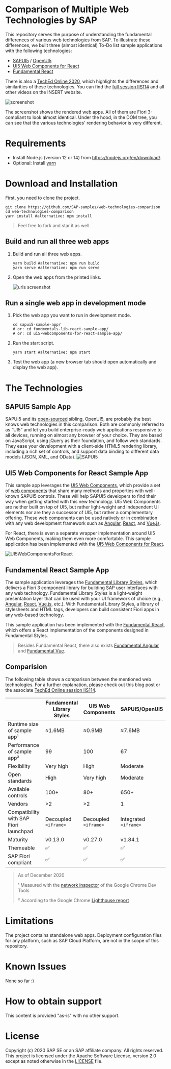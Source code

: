 # Comparison of Multiple Web Technologies by SAP

This repository serves the purpose of understanding the fundamental differences of various web technologies from SAP. To illustrate these differences, we built three (almost identical) To-Do list sample applications with the following technologies:
- [SAPUI5](https://sapui5.hana.ondemand.com/) / [OpenUI5](https://openui5.hana.ondemand.com/) 
- [UI5 Web Components for React](https://sap.github.io/ui5-webcomponents-react/)
- [Fundamental React](https://sap.github.io/fundamental-react/)

There is also a [TechEd Online 2020](http://www.sapteched.com/), which highlights the differences and similarities of these technologies. You can find the [full session IIS114](INSERT) and all other videos on the INSERT website. 

![screenshot](./screenshot.png)

The screenshot shows the rendered web apps. All of them are Fiori 3-compliant to look almost identical. Under the hood, in the DOM tree, you can see that the various technologies' rendering behavior is very different.


# Requirements

- Install Node.js (version 12 or 14) from <https://nodejs.org/en/download/>.
- Optional: Install [yarn](https://yarnpkg.com/getting-started/install)

# Download and Installation

First, you need to clone the project. 
```
git clone https://github.com/SAP-samples/web-technologies-comparison
cd web-technologies-comparison
yarn install #alternative: npm install
```

> Feel free to fork and star it as well.

## Build and run all three web apps

1. Build and run all three web apps.
    ```
    yarn build #alternative: npm run build
    yarn serve #alternative: npm run serve
    ```
2. Open the web apps from the printed links.

    ![urls screenshot](./localUrls.png)


## Run a single web app in development mode

1. Pick the web app you want to run in development mode.
    ```
    cd sapui5-sample-app/
    # or: cd fundmentals-lib-react-sample-app/
    # or: cd ui5-webcomponents-for-react-sample-app/
    ```
2. Run the start script.
    ```
    yarn start #alternative: npm start
    ```
3. Test the web app (a new browser tab should open automatically and display the web app).


# The Technologies

## SAPUI5 Sample App
SAPUI5 and its [open-sourced](https://github.com/SAP/openui5) sibling, OpenUI5, are probably the best knows web technologies in this comparison. Both are commonly referred to as “UI5” and let you build enterprise-ready web applications responsive to all devices, running on almost any browser of your choice. They are based on JavaScript, using jQuery as their foundation, and follow web standards. They ease your development with a client-side HTML5 rendering library, including a rich set of controls, and support data binding to different data models (JSON, XML, and OData).
![SAPUI5](./SAPUI5.png)

## UI5 Web Components for React Sample App
This sample app leverages the [UI5 Web Components](https://sap.github.io/ui5-webcomponents/), which provide a set of [web components](https://www.webcomponents.org/) that share many methods and properties with well-known SAPUI5 controls. These will help SAPUI5 developers to find their way when getting started with this new technology. UI5 Web Components are neither built on top of UI5, but rather light-weight and independent UI elements nor are they a successor of UI5, but rather a complementary offering. These web components can be used natively or in combination with any web development framework such as [Angular](https://angular.io/), [React](https://reactjs.org/), and [Vue.js](https://vuejs.org/). 

For React, there is even a separate wrapper implementation around UI5 Web Components, making them even more comfortable. This sample application has been implemented with the [UI5 Web Components for React](https://github.com/SAP/ui5-webcomponents-react).


![UI5WebComponentsForReact](./UI5WebComponentsForReact.png)

## Fundamental React Sample App
The sample application leverages the [Fundamental Library Styles](https://sap.github.io/fundamental/), which delivers a Fiori 3 component library for building SAP user interfaces with any web technology. Fundamental Library Styles is a light-weight presentation layer that can be used with your UI framework of choice (e.g., [Angular](https://angular.io/), [React](https://reactjs.org/),  [Vue.js](https://vuejs.org/), etc.). With Fundamental Library Styles, a library of stylesheets and HTML tags, developers can build consistent Fiori apps in any web-based technology.

This sample application has been implemented with the [Fundamental React](https://github.com/SAP/fundamental-react), which offers a React implementation of the components designed in Fundamental Styles.

> Besides Fundamental React, there also exists [Fundamental Angular](https://github.com/SAP/fundamental-ngx) and [Fundamental Vue](https://github.com/SAP/fundamental-vue).


## Comparision 

The following table shows a comparison between the mentioned web technologies. For a further explanation, please check out this blog post or the associate  [TechEd Online session IIS114](INSERT).

|                                        | Fundamental Library Styles | UI5 Web Components | SAPUI5/OpenUI5   |
| -------------------------------------- | -------------------------- | ------------------ | -------- |
| Runtime size of sample app¹             | ≈1.6MB                     | ≈0.9MB             | ≈7.6MB   |
| Performance of sample app²              | 99                         | 100                 | 67       |
| Flexibility                            | Very high                  | High               | Moderate |
| Open standards                         | High                       | Very high          | Moderate |
| Available controls                     | 100+                       | 80+                | 650+     |
| Vendors                                | \>2                        | \>2                | 1        |
| Compatibility with SAP Fiori launchpad | Decoupled `<iframe>`               | Decoupled `<iframe>`       | Integrated `<iframe>`     |
| Maturity                               | v0.13.0             | v0.27.0       | v1.84.1  |
| Themeable                              | ✅                          | ✅                  | ✅        |
| SAP Fiori compliant                    | ✅                          | ✅                  | ✅        |

> As of December 2020
>
> ¹ Measured with the [network inspector](https://developers.google.com/web/tools/chrome-devtools/network) of the Google Chrome Dev Tools
>
> ² According to the Google Chrome [Lighthouse report](https://developers.google.com/web/tools/lighthouse)

# Limitations
The project contains standalone web apps. Deployment configuration files for any platform, such as SAP Cloud Platform, are not in the scope of this repository.

# Known Issues
None so far :)

# How to obtain support
This content is provided "as-is" with no other support.

# License
Copyright (c) 2020 SAP SE or an SAP affiliate company. All rights reserved. This project is licensed under the Apache Software License, version 2.0 except as noted otherwise in the [LICENSE](LICENSES/Apache-2.0.txt) file.
                                                      
